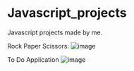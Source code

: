 # Javascript_projects
Javascript projects made by me.


Rock Paper Scissors:
![image](https://user-images.githubusercontent.com/15194083/83962529-cb37bd80-a8bb-11ea-9df2-deb8e1d82248.png)

To Do Application 
![image](https://user-images.githubusercontent.com/15194083/83962601-49945f80-a8bc-11ea-93bd-6b5ad3280f90.png)


